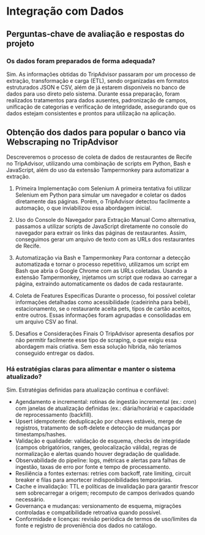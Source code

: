# Integração com Dados

## Perguntas‑chave de avaliação e respostas do projeto

### Os dados foram preparados de forma adequada?
Sim. As informações obtidas do TripAdvisor passaram por um processo de extração, transformação e carga (ETL), sendo organizadas em formatos estruturados JSON e CSV, além de já estarem disponíveis no banco de dados para uso direto pelo sistema. Durante essa preparação, foram realizados tratamentos para dados ausentes, padronização de campos, unificação de categorias e verificação de integridade, assegurando que os dados estejam consistentes e prontos para utilização na aplicação.

## Obtenção dos dados para popular o banco via Webscraping no TripAdvisor

Descreveremos o processo de coleta de dados de restaurantes de Recife no TripAdvisor, utilizando uma combinação de scripts em Python, Bash e JavaScript, além do uso da extensão Tampermonkey para automatizar a extração.

1. Primeira Implementação com Selenium
A primeira tentativa foi utilizar Selenium em Python para simular um navegador e coletar os dados diretamente das páginas. Porém, o TripAdvisor detectou facilmente a automação, o que inviabilizou essa abordagem inicial.

2. Uso do Console do Navegador para Extração Manual
Como alternativa, passamos a utilizar scripts de JavaScript diretamente no console do navegador para extrair os links das páginas de restaurantes. Assim, conseguimos gerar um arquivo de texto com as URLs dos restaurantes de Recife.

3. Automatização via Bash e Tampermonkey
Para contornar a detecção automatizada e tornar o processo repetitivo, utilizamos um script em Bash que abria o Google Chrome com as URLs coletadas. Usando a extensão Tampermonkey, injetamos um script que rodava ao carregar a página, extraindo automaticamente os dados de cada restaurante.

4. Coleta de Features Específicas
Durante o processo, foi possível coletar informações detalhadas como acessibilidade (cadeirinha para bebê), estacionamento, se o restaurante aceita pets, tipos de cartão aceitos, entre outros. Essas informações foram agrupadas e consolidadas em um arquivo CSV ao final.

5. Desafios e Considerações Finais
O TripAdvisor apresenta desafios por não permitir facilmente esse tipo de scraping, o que exigiu essa abordagem mais criativa. Sem essa solução híbrida, não teríamos conseguido entregar os dados.


### Há estratégias claras para alimentar e manter o sistema atualizado?
Sim. Estratégias definidas para atualização contínua e confiável:
- Agendamento e incremental: rotinas de ingestão incremental (ex.: cron) com janelas de atualização definidas (ex.: diária/horária) e capacidade de reprocessamento (backfill).
- Upsert idempotente: deduplicação por chaves estáveis, merge de registros, tratamento de soft‑delete e detecção de mudanças por timestamps/hashes.
- Validação e qualidade: validação de esquema, checks de integridade (campos obrigatórios, ranges, geolocalização válida), regras de normalização e alertas quando houver degradação de qualidade.
- Observabilidade do pipeline: logs, métricas e alertas para falhas de ingestão, taxas de erro por fonte e tempo de processamento.
- Resiliência a fontes externas: retries com backoff, rate limiting, circuit breaker e filas para amortecer indisponibilidades temporárias.
- Cache e invalidação: TTL e políticas de invalidação para garantir frescor sem sobrecarregar a origem; recomputo de campos derivados quando necessário.
- Governança e mudanças: versionamento de esquema, migrações controladas e compatibilidade retroativa quando possível.
- Conformidade e licenças: revisão periódica de termos de uso/limites da fonte e registro de proveniência dos dados no catálogo.

